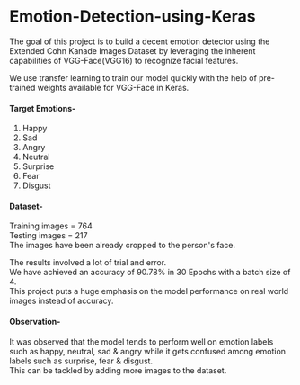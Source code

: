 # Emotion-Detection-using-Keras
The goal of this project is to build a decent emotion detector using the Extended Cohn Kanade Images Dataset by leveraging the inherent capabilities of VGG-Face(VGG16) to recognize facial features.

We use transfer learning to train our model quickly with the help of pre-trained weights available for VGG-Face in Keras.

#### Target Emotions- ####
1) Happy
2) Sad
3) Angry
4) Neutral
5) Surprise
6) Fear
7) Disgust

#### Dataset- ####  
Training images = 764  
Testing images = 217  
The images have been already cropped to the person's face.

The results involved a lot of trial and error.  
We have achieved an accuracy of 90.78% in 30 Epochs with a batch size of 4.  
This project puts a huge emphasis on the model performance on real world images instead of accuracy.  

#### Observation- ####
It was observed that the model tends to perform well on emotion labels such as happy, neutral, sad & angry while it gets confused among emotion labels such as surprise, fear & disgust.    
This can be tackled by adding more images to the dataset.
